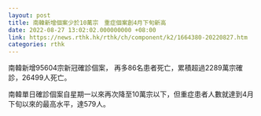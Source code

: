 ```yaml
---
layout: post
title: 南韓新增個案少於10萬宗　重症個案創4月下旬新高
date: 2022-08-27 13:02:02.000000000 +08:00
link: https://news.rthk.hk/rthk/ch/component/k2/1664380-20220827.htm
categories: rthk
---
```


南韓新增95604宗新冠確診個案， 再多86名患者死亡，累積超過2289萬宗確診，26499人死亡。

南韓單日確診個案自星期一以來再次降至10萬宗以下，但重症患者人數就達到4月下旬以來的最高水平，達579人。
